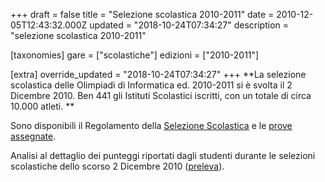+++
draft = false
title = "Selezione scolastica 2010-2011"
date = 2010-12-05T12:43:32.000Z
updated = "2018-10-24T07:34:27"
description = "selezione scolastica 2010-2011"

[taxonomies]
gare = ["scolastiche"]
edizioni = ["2010-2011"]

[extra]
override_updated = "2018-10-24T07:34:27"
+++
**La selezione scolastica delle Olimpiadi di Informatica ed. 2010-2011 si è svolta il 2 Dicembre 2010. Ben 441 gli Istituti Scolastici iscritti, con un totale di circa 10.000 atleti. **
<!-- more -->


Sono disponibili il Regolamento della [Selezione Scolastica](http://www.olimpiadi-informatica.it/files/OII-RegSelScolastica_rev1-09%202010.pdf) e le [prove assegnate](/oldsite/119/Prove_Scolastiche_2010.zip).

Analisi al dettaglio dei punteggi riportati dagli studenti durante le selezioni scolastiche dello scorso 2 Dicembre 2010 ([preleva](http://www.olimpiadi-informatica.it/files/Analisi_risultati%20selezione%20scolastica.pdf)).
